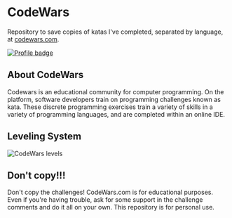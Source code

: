 # CodeWars
Repository to save copies of katas I've completed, separated by language, at [codewars.com](https://www.codewars.com/).

[![Profile badge](https://www.codewars.com/users/tuleferreira/badges/large)](https://www.codewars.com/users/tuleferreira)

## About CodeWars
Codewars is an educational community for computer programming. On the platform, software developers train on programming challenges known as kata. These discrete programming exercises train a variety of skills in a variety of programming languages, and are completed within an online IDE.

## Leveling System

![CodeWars levels](https://i.imgur.com/A82AX93.png)

## Don't copy!!!

Don't copy the challenges! CodeWars.com is for educational purposes. Even if you're having trouble, ask for some support in the challenge comments and do it all on your own. This repository is for personal use.